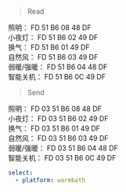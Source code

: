 
>Read  
>
照明：          FD 51 B6 08 48 DF   
小夜灯：        FD 51 B6 02 49 DF   
换气：          FD 51 B6 01 49 DF   
自然风：        FD 51 B6 03 49 DF   
弱暖/强暖：     FD 51 B6 04 48 DF   
智能关机：      FD 51 B6 0C 49 DF    

>Send  
>
照明：          FD 03 51 B6 08 48 DF   
小夜灯：        FD 03 51 B6 02 49 DF   
换气：          FD 03 51 B6 01 49 DF   
自然风：        FD 03 51 B6 03 49 DF  
弱暖/强暖：      FD 03 51 B6 04 48 DF   
智能关机：       FD 03 51 B6 0C 49 DF    


```yml
select:
  - platform: warmbath
```
